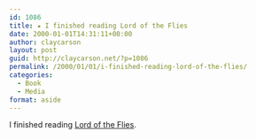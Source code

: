```yaml
---
id: 1086
title: ★ I finished reading Lord of the Flies
date: 2000-01-01T14:31:11+00:00
author: claycarson
layout: post
guid: http://claycarson.net/?p=1086
permalink: /2000/01/01/i-finished-reading-lord-of-the-flies/
categories:
  - Book
  - Media
format: aside
---
```

I finished reading [Lord of the Flies](http://amazon.com/exec/obidos/ASIN/0140283331/claycarson0c-20).
